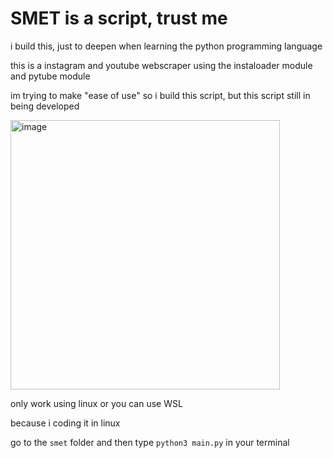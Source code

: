 # SMET is a script, trust me
i build this, just to deepen when learning the python programming language

this is a instagram and youtube webscraper using the instaloader module and pytube module

im trying to make "ease of use" so i build this script, but this script still in being developed

<img width="431" alt="image" src="https://user-images.githubusercontent.com/108726715/228226690-009c0210-f601-44fb-84b1-a9e795023c27.png">


only work using linux or you can use WSL

because i coding it in linux

go to the ```smet``` folder and then type ```python3 main.py``` in your terminal
